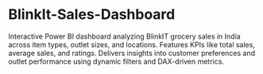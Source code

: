 # BlinkIt-Sales-Dashboard
Interactive Power BI dashboard analyzing BlinkIT grocery sales in India across item types, outlet sizes, and locations. Features KPIs like total sales, average sales, and ratings. Delivers insights into customer preferences and outlet performance using dynamic filters and DAX-driven metrics.
